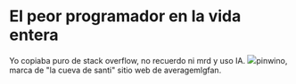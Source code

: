 # El peor programador en la vida entera
Yo copiaba puro de stack overflow, no recuerdo ni mrd y uso IA.
<img src="https://santi99999.github.io/lcds/pinguino.png">pinwino, marca de "la cueva de santi" sitio web de averagemlgfan.</img>

<!---
averagemlgfan/averagemlgfan is a ✨ special ✨ repository because its `README.md` (this file) appears on your GitHub profile.
You can click the Preview link to take a look at your changes.
--->
